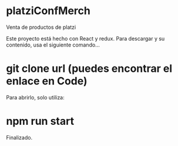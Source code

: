 # platziConfMerch
Venta de productos de platzi

Este proyecto está hecho con React y redux. 
Para descargar y su contenido, usa el siguiente comando...

# git clone url (puedes encontrar el enlace en Code)

Para abrirlo, solo utiliza:

# npm run start

Finalizado.
